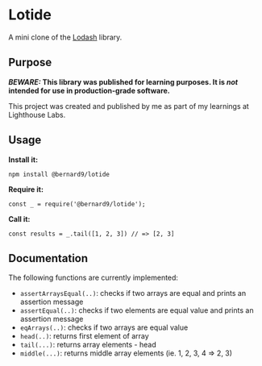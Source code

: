 # Lotide

A mini clone of the [Lodash](https://lodash.com) library.

## Purpose

**_BEWARE:_ This library was published for learning purposes. It is _not_ intended for use in production-grade software.**

This project was created and published by me as part of my learnings at Lighthouse Labs. 

## Usage

**Install it:**

`npm install @bernard9/lotide`

**Require it:**

`const _ = require('@bernard9/lotide');`

**Call it:**

`const results = _.tail([1, 2, 3]) // => [2, 3]`

## Documentation

The following functions are currently implemented:

* `assertArraysEqual(..)`: checks if two arrays are equal and prints an assertion message
* `assertEqual(..)`: checks if two elements are equal value and prints an assertion message
* `eqArrays(..)`: checks if two arrays are equal value
* `head(..)`: returns first element of array
* `tail(...)`: returns array elements - head
* `middle(...)`: returns middle array elements (ie. 1, 2, 3, 4 => 2, 3)
